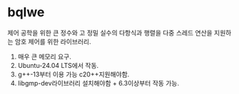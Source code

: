 # bqlwe
제어 공학을 위한 큰 정수와 고 정밀 실수의 다항식과 행렬을 다중 스레드 연산을 지원하는 암호 제어를 위한 라이브러리.

1. 매우 큰 메모리 요구.
2. Ubuntu-24.04 LTS에서 작동.
3. g++-13부터 이용 가능 c20++지원해야함.
4. libgmp-dev라이브러리 설치해야함 + 6.3이상부터 작동 가능.
